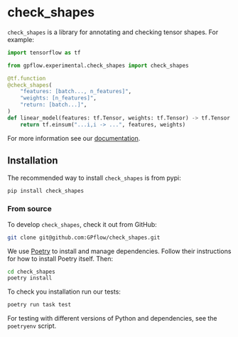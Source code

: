 # check_shapes

`check_shapes` is a library for annotating and checking tensor shapes.
For example:

```python
import tensorflow as tf

from gpflow.experimental.check_shapes import check_shapes

@tf.function
@check_shapes(
    "features: [batch..., n_features]",
    "weights: [n_features]",
    "return: [batch...]",
)
def linear_model(features: tf.Tensor, weights: tf.Tensor) -> tf.Tensor:
    return tf.einsum("...i,i -> ...", features, weights)
```

For more information see our [documentation](https://gpflow.github.io/check_shapes).

## Installation

The recommended way to install `check_shapes` is from pypi:

```bash
pip install check_shapes
```

### From source

To develop `check_shapes`, check it out from GitHub:

```bash
git clone git@github.com:GPflow/check_shapes.git
```

We use [Poetry](https://python-poetry.org/) to install and manage dependencies. Follow their
instructions for how to install Poetry itself. Then:

```bash
cd check_shapes
poetry install
```

To check you installation run our tests:

```bash
poetry run task test
```

For testing with different versions of Python and dependencies, see the `poetryenv` script.